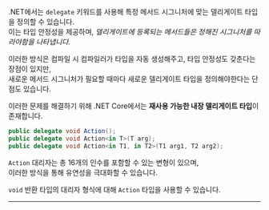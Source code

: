 .NET에서는  `delegate` 키워드를 사용해 특정 메서드 시그니처에 맞는 델리게이트 타입을 정의할 수 있습니다.    
이는 타입 안정성을 제공하며, _델리게이트에 등록되는 메서드들은 정해진 시그니처를 따라야함을 나타냅니다._      

이러한 방식은 컴파일 시 컴파일러가 타입을 자동 생성해주고, 타입 안정성도 갖춘다는 장점이 있지만,    
새로운 메서드 시그니처가 필요할 때마다 새로운 델리게이트 타입을 정의해야한다는 단점도 있습니다.   

이러한 문제를 해결하기 위해 .NET Core에서는 **재사용 가능한 내장 델리게이트 타입**이 존재합니다.       
```cs
public delegate void Action();
public delegate void Action<in T>(T arg);
public delegate void Action<in T1, in T2>(T1 arg1, T2 arg2);
```
`Action` 대리자는 총 16개의 인수를 포함할 수 있는 변형이 있으며,       
이러한 방식을 통해 유연성을 극대화할 수 있습니다.    

`void` 반환 타입의 대리자 형식에 대해 `Action` 타입을 사용할 수 있습니다.     

---
